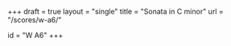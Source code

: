 +++
draft = true
layout = "single"
title = "Sonata in C minor"
url = "/scores/w-a6/"

id = "W A6"
+++
